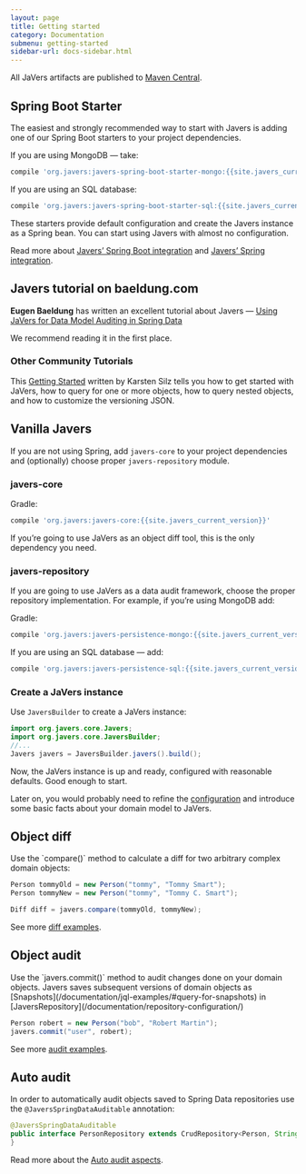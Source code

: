 ```yaml
---
layout: page
title: Getting started
category: Documentation
submenu: getting-started
sidebar-url: docs-sidebar.html
---
```


All JaVers artifacts are published to [Maven Central](https://central.sonatype.com/search?smo=true&namespace=org.javers&q=org.javers).

<h2 id="getting-started-boot">Spring Boot Starter</h2>

The easiest and strongly recommended way to start with Javers
is adding one of our Spring Boot starters to your project dependencies.

If you are using MongoDB &mdash; take:

```groovy
compile 'org.javers:javers-spring-boot-starter-mongo:{{site.javers_current_version}}'
```

If you are using an SQL database:

```groovy
compile 'org.javers:javers-spring-boot-starter-sql:{{site.javers_current_version}}'
```

These starters provide default configuration and create the Javers instance as a Spring bean.
You can start using Javers with almost no configuration.  

Read more about [Javers’ Spring Boot integration](/documentation/spring-boot-integration/)
and [Javers’ Spring integration](/documentation/spring-integration/).

<h2 id="getting-started-Baeldung">Javers tutorial on baeldung.com</h2>

**Eugen Baeldung** has written an excellent tutorial about Javers &mdash;
[Using JaVers for Data Model Auditing in Spring Data](https://www.baeldung.com/spring-data-javers-audit )

We recommend reading it in the first place.

### Other Community Tutorials

This [Getting Started](https://betterprojectsfaster.com/learn/talks-ljc-medium-talk-2020-javers-audit-log/#getting-started)
written by Karsten Silz
tells you how to get started with JaVers, how to query for one or more objects, how to query nested objects, and how to customize the versioning JSON.

## Vanilla Javers

If you are not using Spring, add `javers-core`
to your project dependencies and (optionally) choose proper `javers-repository` module.

### javers-core
Gradle: 

```groovy
compile 'org.javers:javers-core:{{site.javers_current_version}}'
```   

If you’re going to use JaVers as an object diff tool, this is the only dependency you need.
        
### javers-repository
If you are going to use JaVers as a data audit framework, choose the proper repository implementation.
For example, if you’re using MongoDB add:

Gradle: 

```groovy
compile 'org.javers:javers-persistence-mongo:{{site.javers_current_version}}'
```

If you are using an SQL database &mdash; add:

```groovy
compile 'org.javers:javers-persistence-sql:{{site.javers_current_version}}'
```

### Create a JaVers instance
Use `JaversBuilder` to create a JaVers instance:

```java
import org.javers.core.Javers;
import org.javers.core.JaversBuilder;
//...
Javers javers = JaversBuilder.javers().build();
```

Now, the JaVers instance is up and ready, configured with reasonable defaults.
Good enough to start.

Later on, you would probably need to refine the [configuration](/documentation/domain-configuration)
and introduce some basic facts about your domain model to JaVers.

<h2 id="getting-started-diff">Object diff</h2>
Use the `compare()` method to calculate a diff for two arbitrary complex domain objects:

```java
Person tommyOld = new Person("tommy", "Tommy Smart");
Person tommyNew = new Person("tommy", "Tommy C. Smart");

Diff diff = javers.compare(tommyOld, tommyNew);
```

See more [diff examples](/documentation/diff-examples/).

<h2 id="getting-started-audit">Object audit</h2>
Use the `javers.commit()` method to audit changes done on your domain objects.
Javers saves subsequent versions of domain objects 
as [Snapshots](/documentation/jql-examples/#query-for-snapshots)
in [JaversRepository](/documentation/repository-configuration/)

```java
Person robert = new Person("bob", "Robert Martin");
javers.commit("user", robert);
```

See more [audit examples](/documentation/repository-examples/).

<h2 id="getting-started-auto-audit">Auto audit</h2>

In order to automatically audit objects saved to Spring Data repositories
use the `@JaversSpringDataAuditable` annotation:

```java
@JaversSpringDataAuditable
public interface PersonRepository extends CrudRepository<Person, String> {
}
```

Read more about the [Auto audit aspects](/documentation/spring-integration/#auto-audit-aspect).
